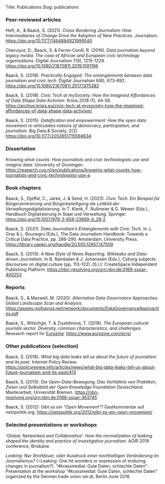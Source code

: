 Title: Publications
Slug: publications

### Peer-reviewed articles

Heft, A., & Baack, S. (2021). _Cross-Bordering Journalism: How Intermediaries of Change Drive the Adoption of New Practices_. Journalism. <https://doi.org/10.1177/1464884921999540>

Cheruiyot, D., Baack, S. & Ferrer-Conill, R. (2019). _Data journalism beyond legacy media: The case of African and European civic technology organizations_. Digital Journalism 7(9), 1215-1229. <https://doi.org/10.1080/21670811.2019.1591166>

Baack, S. (2018). _Practically Engaged: The entanglements between data journalism and civic tech_. Digital Journalism 6(6), 673-692. <https://doi.org/10.1080/21670811.2017.1375382>

Baack, S. (2018). _Civic Tech at mySociety: How the Imagined Affordances of Data Shape Data Activism_. Krisis 2018 (1), 44-56. <https://archive.krisis.eu/civic-tech-at-mysociety-how-the-imagined-affordances-of-data-shape-data-activism/>

Baack, S. (2015). _Datafication and empowerment: How the open data movement re-articulates notions of democracy, participation, and journalism_. Big Data & Society, 2(2). <https://doi.org/10.1177/2053951715594634>

### Dissertation

_Knowing what counts: How journalists and civic technologists use and imagine data_. University of Groningen. <https://research.rug.nl/en/publications/knowing-what-counts-how-journalists-and-civic-technologists-use-a>

### Book chapters

Baack, S., Djeffal, C., Jarke, J. & Send, H. (2023). _Civic Tech. Ein Beispiel für Bürgerzentrierung und Bürgerbeteiligung als Leitbild der Verwaltungsdigitalisierung_. In T. Klenk, F. Nullmeier & G. Wewer (Eds.), Handbuch Digitalisierung in Staat und Verwaltung. Springer. <https://doi.org/10.1007/978-3-658-23669-4_29-2>

Baack, S. (2021). _Data Journalism’s Entanglements with Civic Tech_. In J. Gray & L. Bounegru (Eds.), The Data Journalism Handbook: Towards a Critical Data Practice, pp. 286-290. Amsterdam. University Press. <https://library.oapen.org/handle/20.500.12657/47509>

Baack, S. (2013). _A New Style of News Reporting. Wikileaks and Data-driven Journalism_. In B. Rambatan & J. Johanssen (Eds.), Cyborg subjects: discourses on digital culture (pp. 113–122). [S.l.]: CreateSpace Independent Publishing Platform. <https://nbn-resolving.org/urn:nbn:de:0168-ssoar-400253>

### Reports

Baack, S., & Maxwell, M. (2020). _Alternative Data Governance Approaches: Global Landscape Scan and Analysis_. <https://assets.mofoprod.net/network/documents/DataGovernanceApproaches.pdf>

Baack, S., Witschge, T. & Ziyatdinova, T. (2018). _The European cultural journals sector. Diversity, common characteristics, and challenges_. Research report for [Eurozine](https://www.eurozine.com/). <https://www.eurozine.com/ecjs/>

### Other publications (selection)

Baack, S. (2016). _What big data leaks tell us about the future of journalism and its past_. Internet Policy Review. <https://policyreview.info/articles/news/what-big-data-leaks-tell-us-about-future-journalism-and-its-past/413>

Baack, S. (2013). _Die Open-Data-Bewegung. Das Verhältnis von Praktiken, Zielen und Selbstbild der Open Knowledge Foundation Deutschland_. Masterarbeit, Universität Bremen. <https://nbn-resolving.org/urn:nbn:de:0168-ssoar-363745>

Baack, S. (2012): _Gibt es ein "Open Movement"?_ Gastkommentar auf netzpolitik.org. <https://netzpolitik.org/2012/gibt-es-ein-open-movement/>

### Selected presentations or workshops

_'Global, Networked and Collaborative'. How the normalization of leaking shaped the identity and practice of investigative journalism_. AOIR 2019 conference, Brisbane.

_Leaking: Nur Strohfeuer, oder Ausdruck einer nachhaltigen Veränderung im Journalismus?_ (~Leaking: One hit wonders or expression of enduring changes in journalism?). "#krassmedial: Gute Daten, schlechte Daten". Presentation at the workshop "#krassmedial: Gute Daten, schlechte Daten" organized by the German trade union ver.di, Berlin June 2018.